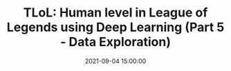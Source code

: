 ---
layout: post
comments: true
title:  "TLoL: Human level in League of Legends using Deep Learning (Part 5 - Data Exploration)"
excerpt: "TLoL: Human level in League of Legends using Deep Learning. Existing solutions, problem analysis, initial ideas, data exploration, visualisation, intuition and possible solutions."
date:   2021-09-04 15:00:00
categories: [Project]
tags: ["League of Legends", "Machine Learning", "Reinforcement Learning", "TLoL", "Data Extraction", "Data Exploration"]
---